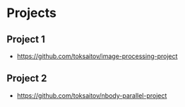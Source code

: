 # Projects

## Project 1

* <https://github.com/toksaitov/image-processing-project>

## Project 2

* <https://github.com/toksaitov/nbody-parallel-project>
